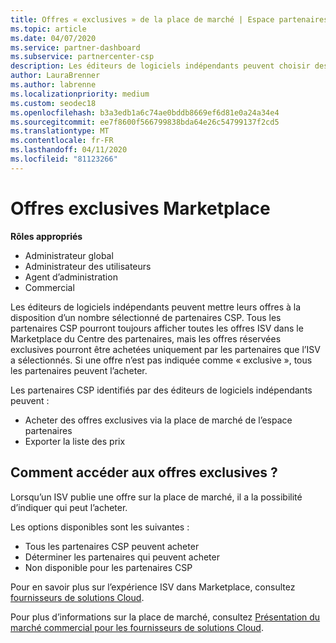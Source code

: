 ```yaml
---
title: Offres « exclusives » de la place de marché | Espace partenaires
ms.topic: article
ms.date: 04/07/2020
ms.service: partner-dashboard
ms.subservice: partnercenter-csp
description: Les éditeurs de logiciels indépendants peuvent choisir des partenaires CSP à utiliser en les rendant exclusives.
author: LauraBrenner
ms.author: labrenne
ms.localizationpriority: medium
ms.custom: seodec18
ms.openlocfilehash: b3a3edb1a6c74ae0bddb8669ef6d81e0a24a34e4
ms.sourcegitcommit: ee7f8600f566799838bda64e26c54799137f2cd5
ms.translationtype: MT
ms.contentlocale: fr-FR
ms.lasthandoff: 04/11/2020
ms.locfileid: "81123266"
---
```

# <a name="marketplace-exclusive-offers"></a>Offres exclusives Marketplace

**Rôles appropriés**
-    Administrateur global
-    Administrateur des utilisateurs
-    Agent d’administration
-    Commercial

Les éditeurs de logiciels indépendants peuvent mettre leurs offres à la disposition d’un nombre sélectionné de partenaires CSP. Tous les partenaires CSP pourront toujours afficher toutes les offres ISV dans le Marketplace du Centre des partenaires, mais les offres réservées exclusives pourront être achetées uniquement par les partenaires que l’ISV a sélectionnés. Si une offre n’est pas indiquée comme « exclusive », tous les partenaires peuvent l’acheter.

Les partenaires CSP identifiés par des éditeurs de logiciels indépendants peuvent :

- Acheter des offres exclusives via la place de marché de l’espace partenaires
- Exporter la liste des prix

## <a name="how-do-you-gain-access-to-exclusive-offers"></a>Comment accéder aux offres exclusives ?

Lorsqu’un ISV publie une offre sur la place de marché, il a la possibilité d’indiquer qui peut l’acheter. 

Les options disponibles sont les suivantes :

- Tous les partenaires CSP peuvent acheter
- Déterminer les partenaires qui peuvent acheter
- Non disponible pour les partenaires CSP

Pour en savoir plus sur l’expérience ISV dans Marketplace, consultez [fournisseurs de solutions Cloud](https://docs.microsoft.com/azure/marketplace/cloud-solution-providers).

Pour plus d’informations sur la place de marché, consultez [Présentation du marché commercial pour les fournisseurs de solutions Cloud](csp-commercial-marketplace-overview.md).
